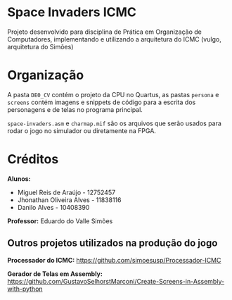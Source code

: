 # Space Invaders ICMC

Projeto desenvolvido para disciplina de Prática em Organização de Computadores, implementando e utilizando a arquitetura do ICMC (vulgo, arquitetura do Simões)

# Organização

A pasta `DE0_CV` contém o projeto da CPU no Quartus, as pastas `persona` e `screens` contém imagens e snippets de código para a escrita dos personagens e de telas no programa principal.

`space-invaders.asm` e `charmap.mif` são os arquivos que serão usados para rodar o jogo no simulador ou diretamente na FPGA.

# Créditos

**Alunos:**
- Miguel Reis de Araújo - 12752457
- Jhonathan Oliveira Alves - 11838116
- Danilo Alves - 10408390

**Professor:** Eduardo do Valle Simões

## Outros projetos utilizados na produção do jogo

**Processador do ICMC:** https://github.com/simoesusp/Processador-ICMC

**Gerador de Telas em Assembly:** https://github.com/GustavoSelhorstMarconi/Create-Screens-in-Assembly-with-python
